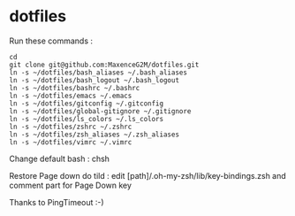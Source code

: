dotfiles
========

Run these commands :

    cd
    git clone git@github.com:MaxenceG2M/dotfiles.git
	ln -s ~/dotfiles/bash_aliases ~/.bash_aliases
	ln -s ~/dotfiles/bash_logout ~/.bash_logout
	ln -s ~/dotfiles/bashrc ~/.bashrc
	ln -s ~/dotfiles/emacs ~/.emacs
	ln -s ~/dotfiles/gitconfig ~/.gitconfig
    ln -s ~/dotfiles/global-gitignore ~/.gitignore
	ln -s ~/dotfiles/ls_colors ~/.ls_colors
    ln -s ~/dotfiles/zshrc ~/.zshrc
	ln -s ~/dotfiles/zsh_aliases ~/.zsh_aliases
    ln -s ~/dotfiles/vimrc ~/.vimrc

Change default bash :
chsh

Restore Page down do tild :
edit [path]/.oh-my-zsh/lib/key-bindings.zsh and comment part for Page Down key

Thanks to PingTimeout :-)
